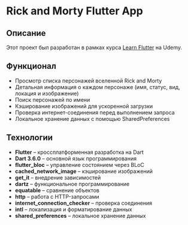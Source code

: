 # Rick and Morty Flutter App

## Описание

Этот проект был разработан в рамках курса [Learn Flutter](https://www.udemy.com/course/learn_flutter/) на Udemy.

## Функционал

- Просмотр списка персонажей вселенной Rick and Morty
- Детальная информация о каждом персонаже (имя, статус, вид, локация и изображение)
- Поиск персонажей по имени
- Кэширование изображений для ускоренной загрузки
- Проверка интернет-соединения перед выполнением запроса
- Локальное хранение данных с помощью SharedPreferences

## Технологии

- **Flutter** – кроссплатформенная разработка на Dart
- **Dart 3.6.0** – основной язык программирования
- **flutter\_bloc** – управление состоянием через BLoC
- **cached\_network\_image** – кэширование изображений
- **get\_it** – внедрение зависимостей
- **dartz** – функциональное программирование
- **equatable** – сравнение объектов
- **http** – работа с HTTP-запросами
- **internet\_connection\_checker** – проверка соединения
- **intl** – локализация и форматирование данных
- **shared\_preferences** – локальное хранение данных